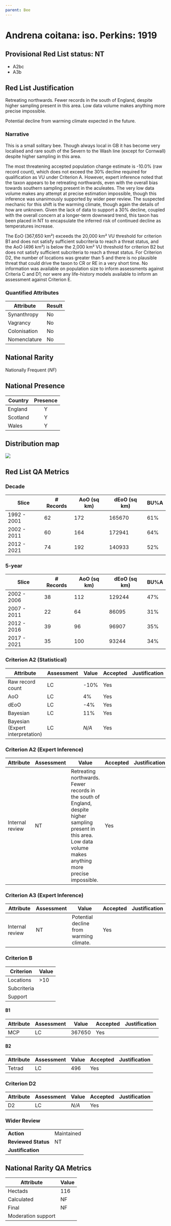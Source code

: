 ```yaml
---
parent: Bee
---
```


# Andrena coitana: iso. Perkins: 1919

## Provisional Red List status: NT
- A2bc
- A3b

## Red List Justification
Retreating northwards. Fewer records in the south of England, despite higher sampling present in this area. Low data volume makes anything more precise impossible.

Potential decline from warming climate expected in the future.

### Narrative
This is a small solitary bee.  Though always local in GB it has become very localised and rare south of the Severn to the Wash line (except for Cornwall) despite higher sampling in this area.

The most threatening accepted population change estimate is -10.0% (raw record count), which does not exceed the 30% decline required for qualification as VU under Criterion A. However, expert inference noted that the taxon appears to be retreating northwards, even with the overall bias towards southern sampling present in the aculeates. The very low data volume makes any attempt at precise estimation impossible, though this inference was unanimously supported by wider peer review. The suspected mechanic for this shift is the warming climate, though again the details of how are unknown. Given the lack of data to support a 30% decline, coupled with the overall concern at a longer-term downward trend, this taxon has been placed in NT to encapsulate the inferred risk of continued decline as temperatures increase.

The EoO (367,650 km²) exceeds the 20,000 km² VU threshold for criterion B1 and does not satisfy sufficient subcriteria to reach a threat status, and the AoO (496 km²) is below the 2,000 km² VU threshold for criterion B2 but does not satisfy sufficient subcriteria to reach a threat status. For Criterion D2, the number of locations was greater than 5 and there is no plausible threat that could drive the taxon to CR or RE in a very short time. No information was available on population size to inform assessments against Criteria C and D1; nor were any life-history models available to inform an assessment against Criterion E.

### Quantified Attributes
|Attribute|Result|
|---|---|
|Synanthropy|No|
|Vagrancy|No|
|Colonisation|No|
|Nomenclature|No|


## National Rarity
Nationally Frequent (*NF*)

## National Presence
|Country|Presence
|---|:-:|
|England|Y|
|Scotland|Y|
|Wales|Y|


## Distribution map
![](../map/32.svg)

## Red List QA Metrics
### Decade
| Slice | # Records | AoO (sq km) | dEoO (sq km) |BU%A |
|---|---|---|---|---|
|1992 - 2001|62|172|165670|61%|
|2002 - 2011|60|164|172941|64%|
|2012 - 2021|74|192|140933|52%|

### 5-year
| Slice | # Records | AoO (sq km) | dEoO (sq km) |BU%A |
|---|---|---|---|---|
|2002 - 2006|38|112|129244|47%|
|2007 - 2011|22|64|86095|31%|
|2012 - 2016|39|96|96907|35%|
|2017 - 2021|35|100|93244|34%|

### Criterion A2 (Statistical)
|Attribute|Assessment|Value|Accepted|Justification
|---|---|---|---|---|
|Raw record count|LC|-10%|Yes||
|AoO|LC|4%|Yes||
|dEoO|LC|-4%|Yes||
|Bayesian|LC|11%|Yes||
|Bayesian (Expert interpretation)|LC|*N/A*|Yes||

### Criterion A2 (Expert Inference)
|Attribute|Assessment|Value|Accepted|Justification
|---|---|---|---|---|
|Internal review|NT|Retreating northwards. Fewer records in the south of England, despite higher sampling present in this area. Low data volume makes anything more precise impossible.|Yes||

### Criterion A3 (Expert Inference)
|Attribute|Assessment|Value|Accepted|Justification
|---|---|---|---|---|
|Internal review|NT|Potential decline from warming climate.|Yes||

### Criterion B
|Criterion| Value|
|---|---|
|Locations|>10|
|Subcriteria||
|Support||

#### B1
|Attribute|Assessment|Value|Accepted|Justification
|---|---|---|---|---|
|MCP|LC|367650|Yes||

#### B2
|Attribute|Assessment|Value|Accepted|Justification
|---|---|---|---|---|
|Tetrad|LC|496|Yes||

### Criterion D2
|Attribute|Assessment|Value|Accepted|Justification
|---|---|---|---|---|
|D2|LC|*N/A*|Yes||

### Wider Review
|  |  |
|---|---|
|**Action**|Maintained|
|**Reviewed Status**|NT|
|**Justification**||

## National Rarity QA Metrics
|Attribute|Value|
|---|---|
|Hectads|116|
|Calculated|NF|
|Final|NF|
|Moderation support||

